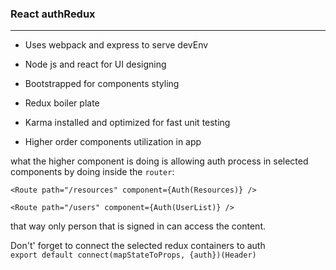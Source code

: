 ### React authRedux 
-----
+ Uses webpack and express to serve devEnv

+ Node js and react for UI designing

+ Bootstrapped for components styling 

+ Redux boiler plate

+ Karma installed and optimized for fast unit testing  

+ Higher order components utilization in app

what the higher component is doing is allowing auth process in selected
components by doing inside the ``router``:

`` <Route path="/resources" component={Auth(Resources)} /> `` <br />

`` <Route path="/users" component={Auth(UserList)} /> ``

that way only person that is signed in can access the content.

Don't' forget to connect the selected redux containers to auth <br />
``export default connect(mapStateToProps, {auth})(Header)``